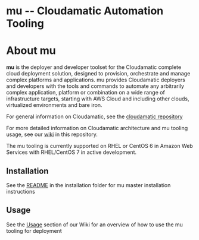mu -- Cloudamatic Automation Tooling
===

# About mu
**mu**  is the deployer and developer toolset for the Cloudamatic complete cloud deployment solution, designed to provision, orchestrate and manage complex platforms and applications. mu provides Cloudamatic deployers and developers with the tools and commands to automate any arbitrarily complex application, platform or combination on a wide range of infrastructure targets, starting with AWS Cloud and including other clouds, virtualized environments and bare iron.

For general information on Cloudamatic, see the [cloudamatic repository](https://github.com/cloudamatic/cloudamatic) 

For more detailed information on Cloudamatic architecture and mu tooling usage, see our [wiki](https://github.com/cloudamatic/mu/wiki) in this repository.

The mu tooling is currently supported on RHEL or CentOS 6 in Amazon Web Services with RHEL/CentOS 7 in active development.

## Installation
See the [README](../installation/README.md) in the installation folder for mu master installation instructions

## Usage
See the [Usage](https://github.com/cloudamatic/mu/wiki/Usage) section of our Wiki for an overview of how to use the mu tooling for deployment

